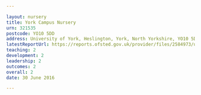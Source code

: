 ```yaml
---

layout: nursery
title: York Campus Nursery
urn: 321535
postcode: YO10 5DD
address: University of York, Heslington, York, North Yorkshire, YO10 5DD
latestReportUrl: https://reports.ofsted.gov.uk/provider/files/2584973/urn/321535.pdf
teaching: 2
development: 2
leadership: 2
outcomes: 2
overall: 2
date: 30 June 2016

---
```

